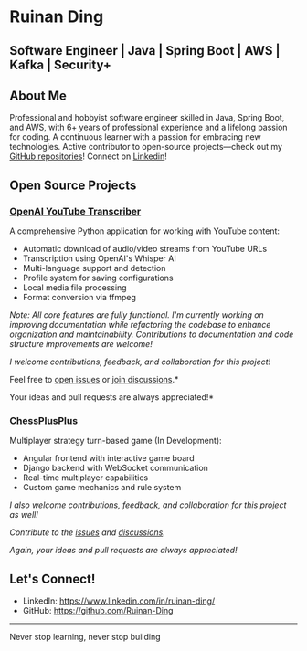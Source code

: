 # Ruinan Ding
## Software Engineer | Java | Spring Boot | AWS | Kafka | Security+

## About Me
Professional and hobbyist software engineer skilled in Java, Spring Boot, and AWS, with 6+ years of professional experience and a lifelong passion for coding. A continuous learner with a passion for embracing new technologies. Active contributor to open-source projects—check out my [GitHub repositories](https://github.com/Ruinan-Ding?tab=repositories)! Connect on [Linkedin](https://www.linkedin.com/in/ruinan-ding/)!

## Open Source Projects
### [OpenAI YouTube Transcriber](https://github.com/Ruinan-Ding/OpenAI-YouTube-Transcriber)
A comprehensive Python application for working with YouTube content:
- Automatic download of audio/video streams from YouTube URLs
- Transcription using OpenAI's Whisper AI
- Multi-language support and detection
- Profile system for saving configurations
- Local media file processing
- Format conversion via ffmpeg

*Note: All core features are fully functional. I'm currently working on improving documentation while refactoring the codebase to enhance organization and maintainability. Contributions to documentation and code structure improvements are welcome!*

*I welcome contributions, feedback, and collaboration for this project!*

Feel free to [open issues](https://github.com/Ruinan-Ding/ChessPlusPlus/issues) or [join discussions](https://github.com/Ruinan-Ding/ChessPlusPlus/discussions).*

Your ideas and pull requests are always appreciated!*

### [ChessPlusPlus](https://github.com/Ruinan-Ding/ChessPlusPlus)
Multiplayer strategy turn-based game (In Development):
- Angular frontend with interactive game board
- Django backend with WebSocket communication
- Real-time multiplayer capabilities
- Custom game mechanics and rule system

*I also welcome contributions, feedback, and collaboration for this project as well!*

*Contribute to the [issues](https://github.com/Ruinan-Ding/OpenAI-YouTube-Transcriber/issues) and [discussions](https://github.com/Ruinan-Ding/OpenAI-YouTube-Transcriber/discussions).*

*Again, your ideas and pull requests are always appreciated!*

## Let's Connect!
- LinkedIn: https://www.linkedin.com/in/ruinan-ding/
- GitHub: https://github.com/Ruinan-Ding

---
Never stop learning, never stop building